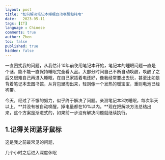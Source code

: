 ```yaml
---
layout: post
title: "如何解决笔记本睡眠自动唤醒和耗电"
date:   2023-05-11
tags: [IT]
language : Chinese
comments: true
author: Zhen
toc: false
published: true
hidden: false
---
```

一直困扰我的问题，从我估计10年前使用笔记本开始，笔记本的睡眠问题一直是个谜，能不能一直保持睡眠完全看人品。大部分时间自己不断自动唤醒，唤醒了之后又很难自己再进入睡眠，在自己家插着电还好，像我经常要出去玩，甚至比如是背着笔记本去图书馆，从背包里掏出来，轻则像一个发热的暖宝宝，重则电池已经狗带。

今天，经过了不懈的努力，似乎终于解决了问题。亲测笔记本3次睡眠，每次半天以上，**并没有被自动唤醒，掉电量都在10%以内。**现在把解决方法总结出来，这个方案是渐进式的，如果前一步没有解决问题就继续执行。

## 1.记得关闭蓝牙鼠标
这是我之前最常见的问题，



几个小时之后进入深度休眠

<!--stackedit_data:
eyJoaXN0b3J5IjpbLTYxNzc4OTMwOCwtMjA1NjE2MzA4NV19
-->